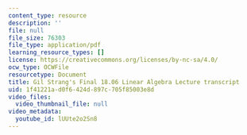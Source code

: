 ```yaml
---
content_type: resource
description: ''
file: null
file_size: 76303
file_type: application/pdf
learning_resource_types: []
license: https://creativecommons.org/licenses/by-nc-sa/4.0/
ocw_type: OCWFile
resourcetype: Document
title: Gil Strang's Final 18.06 Linear Algebra Lecture transcript
uid: 1f41221a-d0f6-424d-897c-705f85003e8d
video_files:
  video_thumbnail_file: null
video_metadata:
  youtube_id: lUUte2o2Sn8
---
```

